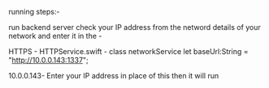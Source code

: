 running steps:-

run backend server 
check your IP address from the netword details of your network and enter it in the -

HTTPS - HTTPService.swift - class networkService
    let baseUrl:String = "http://10.0.0.143:1337";

10.0.0.143- Enter your IP address in place of this then it will run
